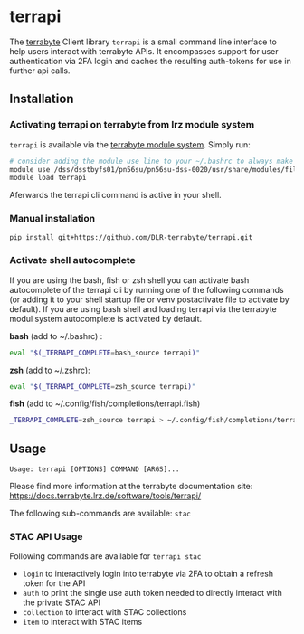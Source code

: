 # terrapi

The [terrabyte](https://docs.terrabyte.lrz.de) Client library `terrapi` is a small command line interface to help users interact with terrabyte APIs. It encompasses support for user authentication via 2FA login and caches the resulting auth-tokens for use in further api calls. 

## Installation

### Activating terrapi on terrabyte from lrz module system

`terrapi` is available via the [terrabyte module system](https://docs.terrabyte.lrz.de/software/modules/). Simply run:

```bash
# consider adding the module use line to your ~/.bashrc to always make terrabyte modules available 
module use /dss/dsstbyfs01/pn56su/pn56su-dss-0020/usr/share/modules/files/
module load terrapi
```

Aferwards the terrapi cli command is active in your shell.

### Manual installation

```bash
pip install git+https://github.com/DLR-terrabyte/terrapi.git
```

### Activate shell autocomplete

If you are using the bash, fish or zsh shell you can activate bash autocomplete of the terrapi cli by running one of the following commands (or adding it to your shell startup file or venv postactivate file to activate by default). If you are using bash shell and loading terrapi via the terrabyte modul system autocomplete is activated by default.

**bash** (add to ~/.bashrc) :
```bash
eval "$(_TERRAPI_COMPLETE=bash_source terrapi)"
```

**zsh** (add to ~/.zshrc):

```bash
eval "$(_TERRAPI_COMPLETE=zsh_source terrapi)"
```

**fish** (add to ~/.config/fish/completions/terrapi.fish)
```bash
_TERRAPI_COMPLETE=zsh_source terrapi > ~/.config/fish/completions/terrapi.fish
```
## Usage

```
Usage: terrapi [OPTIONS] COMMAND [ARGS]...
```

Please find more information at the terrabyte documentation site: https://docs.terrabyte.lrz.de/software/tools/terrapi/

The following sub-commands are available: `stac`

### STAC API Usage

Following commands are available for `terrapi stac`
- `login` to interactively login into terrabyte via 2FA to obtain a refresh token for the API
- `auth` to print the single use auth token needed to directly interact with the private STAC API
- `collection` to interact with STAC collections
- `item` to interact with STAC items
